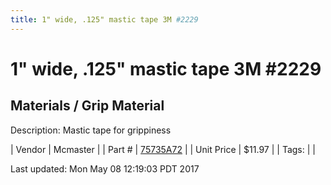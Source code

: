 ```yaml
---
title: 1" wide, .125" mastic tape 3M #2229
---
```


# 1" wide, .125" mastic tape 3M #2229
## Materials / Grip Material
Description: 	Mastic tape for grippiness 

| Vendor | Mcmaster | 
| Part # | [75735A72](https://www.mcmaster.com/#75735A72) | 
| Unit Price | $11.97 | 
| Tags: |  | 

Last updated: Mon May 08 12:19:03 PDT 2017